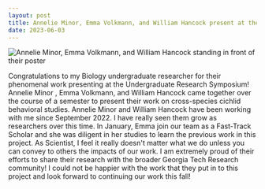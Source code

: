 ```yaml
---
layout: post
title: Annelie Minor, Emma Volkmann, and William Hancock present at the Undergraduate Research Symposium
date: 2023-06-03
---
```


  <img src="/website/images/undergraduateresearchsymposium.jpeg?raw=true" alt="Annelie Minor, Emma Volkmann, and William Hancock standing in front of their poster">   

<p>
  Congratulations to my Biology undergraduate researcher for their phenomenal work presenting at the Undergraduate Research Symposium! Annelie Minor , Emma Volkmann, and William Hancock came together over the course of a semester to present their work on cross-species cichlid behavioral studies. Annelie Minor and William Hancock have been working with me since September 2022. I have really seen them grow as researchers over this time. In January, Emma join our team as a Fast-Track Scholar and she was diligent in her studies to learn the previous work in this project. As Scientist, I feel it really doesn't matter what we do unless you can convey to others the impacts of our work. I am extremely proud of their efforts to share their research with the broader Georgia Tech Research community!
I could not be happier with the work that they put in to this project and look forward to continuing our work this fall!
</p>
